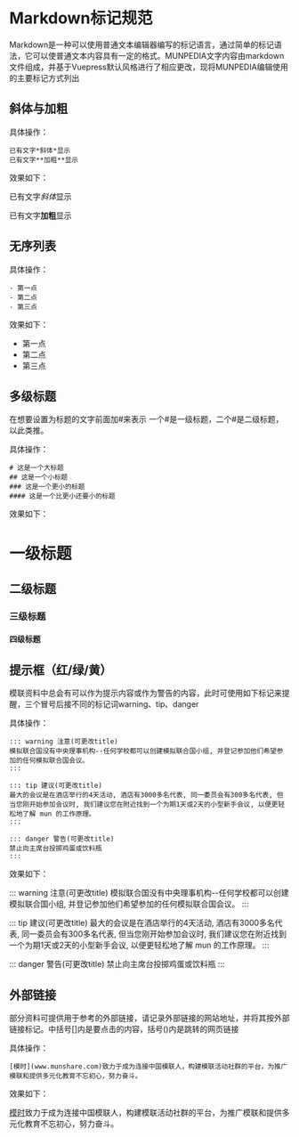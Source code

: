 
# Markdown标记规范
Markdown是一种可以使用普通文本编辑器编写的标记语言，通过简单的标记语法，它可以使普通文本内容具有一定的格式。MUNPEDIA文字内容由markdown文件组成，并基于Vuepress默认风格进行了相应更改，现将MUNPEDIA编辑使用的主要标记方式列出


## 斜体与加粗

具体操作：
```
已有文字*斜体*显示
已有文字**加粗**显示
```

效果如下：

已有文字*斜体*显示

已有文字**加粗**显示

## 无序列表

具体操作：
```
- 第一点
- 第二点
- 第三点
```
效果如下：

- 第一点
- 第二点
- 第三点

## 多级标题
在想要设置为标题的文字前面加#来表示
一个#是一级标题，二个#是二级标题，以此类推。

具体操作：
```
# 这是一个大标题
## 这是一个小标题
### 这是一个更小的标题
#### 这是一个比更小还要小的标题
```

效果如下：
# 一级标题
## 二级标题
### 三级标题
#### 四级标题


## 提示框（红/绿/黄）
模联资料中总会有可以作为提示内容或作为警告的内容，此时可使用如下标记来提醒，三个冒号后接不同的标记词warning、tip、danger

具体操作：
```
::: warning 注意(可更改title)
模拟联合国没有中央理事机构--任何学校都可以创建模拟联合国小组, 并登记参加他们希望参加的任何模拟联合国会议。
:::

::: tip 建议(可更改title)
最大的会议是在酒店举行的4天活动, 酒店有3000多名代表, 同一委员会有300多名代表, 但当您刚开始参加会议时, 我们建议您在附近找到一个为期1天或2天的小型新手会议, 以便更轻松地了解 mun 的工作原理。
:::

::: danger 警告(可更改title)
禁止向主席台投掷鸡蛋或饮料瓶
:::
```
效果如下：

::: warning 注意(可更改title)
模拟联合国没有中央理事机构--任何学校都可以创建模拟联合国小组, 并登记参加他们希望参加的任何模拟联合国会议。
:::

::: tip 建议(可更改title)
最大的会议是在酒店举行的4天活动, 酒店有3000多名代表, 同一委员会有300多名代表, 但当您刚开始参加会议时, 我们建议您在附近找到一个为期1天或2天的小型新手会议, 以便更轻松地了解 mun 的工作原理。
:::

::: danger 警告(可更改title)
禁止向主席台投掷鸡蛋或饮料瓶
:::
## 外部链接
部分资料可提供⽤于参考的外部链接，请记录外部链接的网站地址，并将其按外部链接标记。中括号[]内是要点击的内容，括号()内是跳转的⽹页链接

具体操作：
```
[模时](www.munshare.com)致力于成为连接中国模联人，构建模联活动社群的平台，为推广模联和提供多元化教育不忘初心，努力奋斗。
```
效果如下：

[模时](www.munshare.com)致力于成为连接中国模联人，构建模联活动社群的平台，为推广模联和提供多元化教育不忘初心，努力奋斗。
